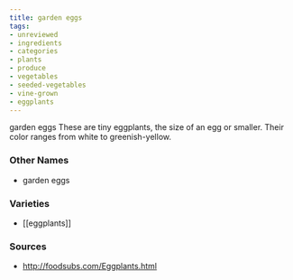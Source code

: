 ```yaml
---
title: garden eggs
tags:
- unreviewed
- ingredients
- categories
- plants
- produce
- vegetables
- seeded-vegetables
- vine-grown
- eggplants
---
```

garden eggs These are tiny eggplants, the size of an egg or smaller. Their color ranges from white to greenish-yellow.

### Other Names

* garden eggs

### Varieties

* [[eggplants]]

### Sources
* http://foodsubs.com/Eggplants.html
